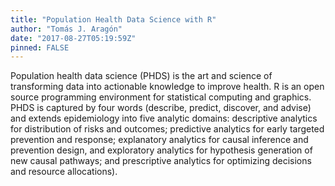 ```yaml
---
title: "Population Health Data Science with R"
author: "Tomás J. Aragón"
date: "2017-08-27T05:19:59Z"
pinned: FALSE
---
```


Population health data science (PHDS) is the art and science of transforming data into actionable knowledge to improve health. R is an open source programming environment for statistical computing and graphics. PHDS is captured by four words (describe, predict, discover, and advise) and extends epidemiology into five analytic domains: descriptive analytics for distribution of risks and outcomes; predictive analytics for early targeted prevention and response; explanatory analytics for causal inference and prevention design, and exploratory analytics for hypothesis generation of new causal pathways; and prescriptive analytics for optimizing decisions and resource allocations).
